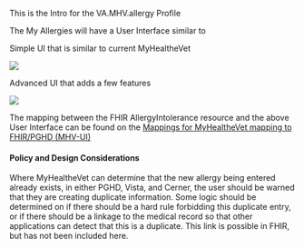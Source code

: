 This is the Intro for the VA.MHV.allergy Profile

The My Allergies will have a User Interface similar to

Simple UI that is similar to current MyHealtheVet

![](Allergy.svg)

<div style="clear: left"/>

Advanced UI that adds a few features

![](Allergy_advanced.svg)

<div style="clear: left"/>

The mapping between the FHIR AllergyIntolerance resource and the above User Interface can be found on the [Mappings for MyHealtheVet mapping to FHIR/PGHD (MHV-UI)](StructureDefinition-VA.MHV.allergy-mappings.html#mappings-for-myhealthevet-mapping-to-fhir-pghd-mhv-ui)

#### Policy and Design Considerations

Where MyHealtheVet can determine that the new allergy being entered already exists, in either PGHD, Vista, and Cerner, the user should be warned that they are creating duplicate information. Some logic should be determined on if there should be a hard rule forbidding this duplicate entry, or if there should be a linkage to the medical record so that other applications can detect that this is a duplicate. This link is possible in FHIR, but has not been included here.
